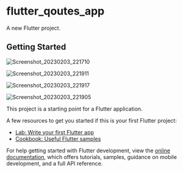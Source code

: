 # flutter_qoutes_app

A new Flutter project.

## Getting Started
![Screenshot_20230203_221710](https://user-images.githubusercontent.com/124247568/216693681-631ff758-d134-46c0-a6f1-41055461d8aa.jpg)

![Screenshot_20230203_221911](https://user-images.githubusercontent.com/124247568/216693691-1689b7f7-04f1-41e9-8985-8b0dc46369bc.jpg)


![Screenshot_20230203_221917](https://user-images.githubusercontent.com/124247568/216693708-675556e6-ff88-4ed8-a201-c6cf093c8b6f.jpg)

![Screenshot_20230203_221905](https://user-images.githubusercontent.com/124247568/216693713-012fbcdb-d41f-4dc7-a680-f4baac4a9b21.jpg)

This project is a starting point for a Flutter application.

A few resources to get you started if this is your first Flutter project:

- [Lab: Write your first Flutter app](https://docs.flutter.dev/get-started/codelab)
- [Cookbook: Useful Flutter samples](https://docs.flutter.dev/cookbook)

For help getting started with Flutter development, view the
[online documentation](https://docs.flutter.dev/), which offers tutorials,
samples, guidance on mobile development, and a full API reference.
